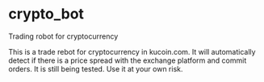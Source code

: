 # crypto_bot
Trading robot for cryptocurrency

This is a trade rebot for cryptocurrency in kucoin.com. It will automatically detect if there is a price spread with the exchange platform and commit orders.
It is still being tested. Use it at your own risk.
